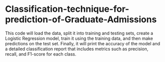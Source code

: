 # Classification-technique-for-prediction-of-Graduate-Admissions

This code will load the data, split it into training and testing sets, create a Logistic Regression model, train it using the training data, and then make predictions on the test set. Finally, it will print the accuracy of the model and a detailed classification report that includes metrics such as precision, recall, and F1-score for each class.
